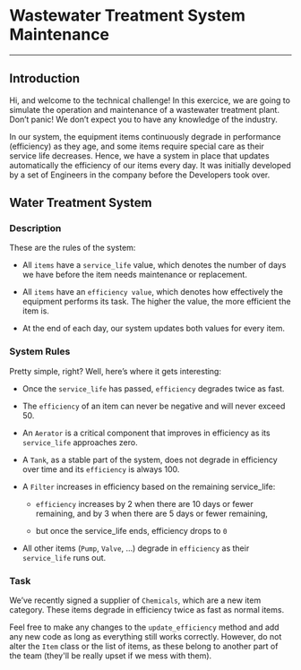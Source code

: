 # Wastewater Treatment System Maintenance
---
## Introduction 

Hi, and welcome to the technical challenge! In this exercice, we are going to simulate the operation and maintenance of a wastewater treatment plant. Don’t panic! We don’t expect you to have any knowledge of the industry. 

In our system, the equipment items continuously degrade in performance (efficiency) as they age, and some items require special care as their service life decreases. Hence, we have a system in place that updates automatically the efficiency of our items every day. It was initially developed by a set of Engineers in the company before the Developers took over. 

## Water Treatment System 

### Description

These are the rules of the system:

- All `items` have a `service_life` value, which denotes the number of days we have before the item needs maintenance or replacement.

- All `items` have an `efficiency value`, which denotes how effectively the equipment performs its task. The higher the value, the more efficient the item is.

- At the end of each day, our system updates both values for every item.

### System Rules

Pretty simple, right? Well, here’s where it gets interesting:

- Once the `service_life` has passed, `efficiency` degrades twice as fast.

- The `efficiency` of an item can never be negative and will never exceed 50.

- An `Aerator` is a critical component that improves in efficiency as its `service_life` approaches zero.

- A `Tank`, as a stable part of the system, does not degrade in efficiency over time and its `efficiency` is always 100. 

- A `Filter` increases in efficiency based on the remaining service_life:

    - `efficiency` increases by 2 when there are 10 days or fewer remaining, and by 3 when there are 5 days or fewer remaining, 

    - but once the service_life ends, efficiency drops to `0`

- All other items (`Pump`, `Valve`, …) degrade in `efficiency` as their `service_life` runs out.

### Task

We’ve recently signed a supplier of `Chemicals`, which are a new item category. These items degrade in efficiency twice as fast as normal items.

Feel free to make any changes to the `update_efficiency` method and add any new code as long as everything still works correctly. However, do not alter the `Item` class or the list of items, as these belong to another part of the team (they'll be really upset if we mess with them). 
